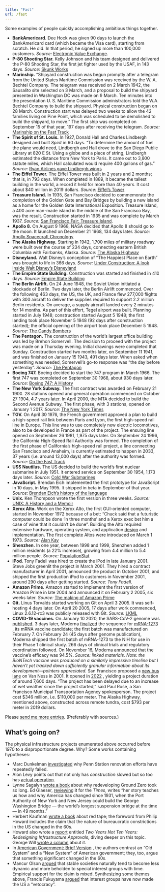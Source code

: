 ```yaml
---
title: "Fast"
url: /fast
---
```


Some examples of people quickly accomplishing ambitious things together.

* **BankAmericard.** Dee Hock was given 90 days to launch the BankAmericard card (which became the Visa card), starting from scratch. He did. In that period, he signed up more than 100,000 customers. *Source:* [Electronic Value Exchange](https://www.amazon.com/Electronic-Value-Exchange-Origins-Computing/dp/1849961387).
* **P-80 Shooting Star.** Kelly Johnson and his team designed and delivered the P-80 Shooting Star, the first jet fighter used by the USAF, in 143 days. *Source:* [Skunk Works](https://www.amazon.com/Skunk-Works-Personal-Memoir-Lockheed/dp/0316743003) 
* **Marinship.** “Shipyard construction was begun promptly after a telegram from the United States Maritime Commission was received by the W. A. Bechtel Company. The telegram was received on 2 March 1942, the Sausalito site selected on 3 March, and a proposal to build the shipyard presented in Washington DC was made on 9 March. Ten minutes into the presentation U. S. Maritime Commission administrators told the W.A. Bechtel Company to build the shipyard. Physical construction began on 28 March. Construction start was delayed two weeks to allow the 42 families living on Pine Point, which was scheduled to be demolished to build the shipyard, to move.” The first ship was completed on September 15 of that year, 197 days after receiving the telegram. *Source:* [Marinship on the Fast Track](http://www.sausalitohistoricalsociety.com/2019-columns/2019/1/23/marinship-on-the-fast-track) 
* **The Spirit of St. Louis.** In 1927, Donald Hall and Charles Lindbergh designed and built *Spirit* in 60 days. “To determine the amount of fuel the plane would need, Lindbergh and Hall drove to the San Diego Public Library at 820 E St. Using a globe and a piece of string, Lindbergh estimated the distance from New York to Paris. It came out to 3,600 statute miles, which Hall calculated would require 400 gallons of gas.” *Source:* [Ryan Airlines gave Lindbergh wings](http://www.sandiegoyesterday.com/wp-content/uploads/2011/04/lindbergh.pdf) 
* **The Eiffel Tower.** The Eiffel Tower was built in 2 years and 2 months; that is, in 793 days. When completed in 1889, it became the tallest building in the world, a record it held for more than 40 years. It cost about $40 million in 2019 dollars. *Source:* [Eiffel’s Tower](https://www.amazon.com/Eiffels-Tower-Thrilling-Extraordinary-Introduced/dp/0143117297/) 
* **Treasure Island.** In 1935, San Francisco decided to commemorate the completion of the Golden Gate and Bay Bridges by building a new island as a home for the Golden Gate International Exposition. Treasure Island, a 400 acre man-made island in the middle of the San Francisco Bay, was the result. Construction started in 1935 and was complete by March 1937. *Source:* [San Francisco Fair: Treasure Island](https://www.amazon.com/Francisco-Fair-Treasure-Island-1939-1940/dp/094208702X).
* **Apollo 8.** On August 9 1968, NASA decided that Apollo 8 should go to the moon. It launched on December 21 1968, 134 days later. *Source:* [Apollo Spacecraft Chronology](https://www.hq.nasa.gov/office/pao/History/SP-4009/v4p2n.htm) 
* **The Alaska Highway.** Starting in 1942, 1,700 miles of military roadway were built over the course of 234 days, connecting eastern British Columbia with Fairbanks, Alaska. *Source:* [The Alaska Highway](https://www.amazon.com/Alaska-Highway-World-War-Occupation/dp/0806151765) 
* **Disneyland.** Walt Disney’s conception of “The Happiest Place on Earth” was brought to life in 366 days. *Source:* [Under Construction: A look inside Walt Disney’s Disneyland](https://www.itsnicethat.com/features/walt-disney-disneyland-taschen-publication-030918) 
* **The Empire State Building.** Construction was started and finished in 410 days. *Source:* [Empire State Building](https://www.amazon.com/Empire-State-Building-America-Then/dp/1604130458) 
* **The Berlin Airlift.** On 24 June 1948, the Soviet Union initiated a blockade of Berlin. Two days later, the Berlin Airlift commenced. Over the following 463 days, the US, the UK, and France flew 277,000 flights with 300 aircraft to deliver the supplies required to support 2.2 million Berlin residents. On average, a supply aircraft landed every 2 minutes for 14 months. As part of this effort, Tegel airport was built. Planning started in July 1948; construction started August 5 1948; the first landing took place November 5 1948 (92 days after construction started); the official opening of the airport took place December 5 1948. *Source:* [The Candy Bombers](https://www.amazon.com/Candy-Bombers-Untold-Airlift-Americas/dp/0425227715/) 
* **The Pentagon.** The construction of the world’s largest office building was led by Brehon Somervell. The decision to proceed with the project was made on a Thursday evening. Initial drawings were completed that Sunday. Construction started two months later, on September 11 1941, and was finished on January 15 1943, 491 days later. When asked when something was needed, Somervell’s go-to response was “the day before yesterday”. *Source:* [The Pentagon](https://www.amazon.com/Pentagon-History-Steve-Vogel/dp/0812973259) 
* **Boeing 747.** Boeing decided to start the 747 program in March 1966. The first 747 was completed on September 30 1968, about 930 days later. *Source:* [Boeing 747: A History](https://www.amazon.com/Boeing-747-History-Delivering-Dream/dp/1783030399/) 
* **The New York Subway.** The first contract was awarded on February 21 1900. 28 stations opened and general operation commenced on October 27 1904, 4.7 years later. In April 2000, the MTA decided to build the Second Avenue Subway. The first phase, with 3 stations, opened on January 1 2017. *Source:* [The New York Times](https://www.nytimes.com/1904/10/28/archives/our-subway-open-150000-try-it-mayor-mcclellan-runs-the-first.html&legacy=true) 
* **TGV.** On April 30 1976, the French government approved a plan to build a high-speed rail link between Paris and Lyon, the first high-speed rail line in Europe. This line was to use completely new electric locomotives, also to be developed in France as part of the project. The ensuing line opened on September 26 1981, 1,975 days later. On September 24 1996, the California High-Speed Rail Authority was formed. The completion of the first phase of California’s high-speed rail project, a line connecting San Francisco and Anaheim, is currently estimated to happen in 2033, 37 years (i.e. around 13,000 days) after the authority was formed. *Source:* [On the Fast Track](https://www.amazon.com/Fast-Track-Railway-Modernization-1944-1983-dp-0275973778/dp/0275973778) 
* **USS Nautilus.** The US decided to build the world’s first nuclear submarine in July 1951. It entered service on September 30 1954, 1,173 days later. *Source:* [Cold War Submarines](https://www.amazon.com/gp/product/1574885308) 
* **JavaScript.** Brendan Eich implemented the first prototype for JavaScript in 10 days, in May 1995. It shipped in beta in September of that year. *Source:* [Brendan Eich’s history of the language](https://www.youtube.com/watch?v=GxouWy-ZE80&feature=youtu.be&t=12) 
* **Unix.** Ken Thompson wrote the first version in three weeks. *Source:* [UNIX: A History and a Memoir](https://www.amazon.com/UNIX-History-Memoir-Brian-Kernighan/dp/1695978552/) 
* **Xerox Alto.** Work on the Xerox Alto, the first GUI-oriented computer, started in November 1972 because of a bet: “Chuck said that a futuristic computer could be done ‘in three months’ and a Xerox exec bet him a case of wine that it couldn’t be done”. Building the Alto required extensive hardware, operating system, and application [design](https://patrickcollison.com/static/files/alto.pdf)  and implementation. The first complete Altos were introduced on March 1 1973. *Source:* [Alan Kay](https://www.quora.com/How-was-the-Xerox-Alto-done-in-only-3-months/answer/Alan-Kay-11) 
* **Shenzhen.** In one year, between 1998 and 1999, Shenzhen added 1 million residents (a 22% increase), growing from 4.4 million to 5.4 million people. *Source:* [PopulationStat](https://populationstat.com/china/shenzhen) 
* **iPod**. Tony Fadell was hired to create the iPod in late January 2001. Steve Jobs greenlit the project in March 2001. They hired a contract manufacturer in April 2001, announced the product in October 2001, and shipped the first production iPod to customers in November 2001, around 290 days after getting started. *Source: Tony Fadell*.
* **Amazon Prime.** Amazon started to implement the first version of Amazon Prime in late 2004 and announced it on February 2 2005, six weeks later. *Source:* [The making of Amazon Prime](https://www.vox.com/recode/2019/5/3/18511544/amazon-prime-oral-history-jeff-bezos-one-day-shipping) 
* **Git.** Linus Torvalds started working on Git on April 3 2005. It was self-hosting 4 days later. On April 20 2005, 17 days after work commenced, Linux 2.6.12-rc3 was publicly released with Git. *Source:* [LKML](https://lkml.org/lkml/2005/4/20/159) 
* **COVID-19 vaccines.** On January 10 2020, the SARS-CoV-2 genome was [published](https://virological.org/t/novel-2019-coronavirus-genome/319). 3 days later, Moderna [finalized](https://www.modernatx.com/modernas-work-potential-vaccine-against-covid-19)  the sequence for [mRNA-1273](https://en.wikipedia.org/wiki/Moderna#COVID-19_vaccine_candidate) , its mRNA vaccine candidate; the first batch was manufactured on February 7. On February 24 (45 days after genome publication), Moderna shipped the first batch of mRNA-1273 to the NIH for use in their Phase 1 clinical study. 266 days of clinical trials and regulatory coordination followed. On November 16, Moderna [announced](https://investors.modernatx.com/news-releases/news-release-details/modernas-covid-19-vaccine-candidate-meets-its-primary-efficacy)  that the vaccine’s efficacy was 94.5%. *Source: linked materials. Note: the BioNTech vaccine was produced on a similarly impressive timeline but I haven’t yet tracked down sufficiently granular information about its development—pointers appreciated.*
San Francisco proposed a [new bus lane](https://www.sfexaminer.com/news/two-mile-long-van-ness-bus-lane-project-faces-two-year-delay/)  on Van Ness in 2001. It opened in [2022](https://www.sfchronicle.com/sf/article/S-F-s-Van-Ness-transit-project-is-ready-after-17027218.php) , yielding a project duration of around 7,600 days. “The project has been delayed due to an increase of wet weather since the project started,” said Paul Rose, a San Francisco Municipal Transportation Agency spokesperson. The project cost $346 million, i.e. $110,000 per meter. The Alaska Highway, mentioned above, constructed across remote tundra, cost $793 per meter in 2019 dollars.

Please [send me more entries](mailto:patrick@collison.ie). (Preferably with sources.)

## What’s going on?
The physical infrastructure projects enumerated above occurred before 1970 to a disproportionate degree. Why? Some works containing hypotheses:
* Marc Dunkelman [investigated](https://www.politico.com/news/magazine/2019/11/29/penn-station-robert-caro-073564)  why Penn Station renovation efforts have repeatedly failed.
* Alon Levy points out that not only has *construction* slowed but so too has [actual operation](https://pedestrianobservations.com/2021/06/20/quick-note-deterioration-of-speed/).
* Lynne Sagalyn [wrote a book](https://www.amazon.com/Power-Ground-Zero-Politics-Manhattan/dp/0190607025)  about why redeveloping Ground Zero took so long. Ed Glaeser, [reviewing](https://www.nytimes.com/2016/10/02/books/review/power-at-ground-zero-lynne-b-sagalyn.html)  it for the *Times*, writes “her ­story teaches us how and why America has changed since 1931, when the Port Authority of New York and New Jersey could build the George Washington Bridge — the world’s longest suspension bridge at the time — in 49 months.”
* Herbert Kaufman [wrote a book](https://www.amazon.com/dp/B00U1V3EAQ)  about red tape; the foreword from Philip Howard includes the claim that the nature of bureaucratic constrictions in the US changed in the 60s.
* Howard also wrote a [report](https://www.commongood.org/wp-content/uploads/2017/07/2YearsNot10Years.pdf)  entitled *Two Years Not Ten Years: Redesigning Infrastructure Approvals*, diving deeper on this topic. George Will [wrote a column](https://www.washingtonpost.com/opinions/how-we-waste-a-massive-amount-of-infrastructure-money--before-building-even-starts/2017/06/09/e8834994-4c67-11e7-9669-250d0b15f83b_story.html)  about it.
* In [American Government: Brief Version](https://www.amazon.com/American-Government-James-Q-Wilson/dp/1133594379) , the authors contrast an “Old System” and a “New System” of American government; they, too, argue that something significant changed in the 60s.
* Mancur Olson [argued](https://www.amazon.com/Rise-Decline-Nations-Stagflation-Rigidities/dp/0300030797)  that stable societies naturally tend to become less dynamic and more beholden to special interest groups with time. Empirical support for the claim is mixed. Synthesizing some themes above, Francis Fukuyama [argued](https://publicpolicy.stanford.edu/news/interview-francis-fukuyama)  that interest groups have now made the US a “vetocracy”.
